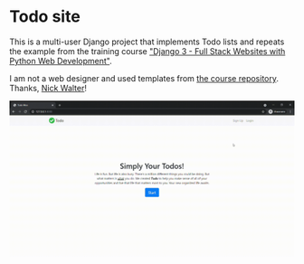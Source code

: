 Todo site
=========

This is a multi-user Django project that implements Todo lists and repeats the example from the training course ["Django 3 - Full Stack Websites with Python Web Development"](https://www.udemy.com/course/django-3-make-websites-with-python-tutorial-beginner-learn-bootstrap/).

I am not a web designer and used templates from [the course repository](https://github.com/zappycode/django3-todowoo-project). Thanks, [Nick Walter](https://www.udemy.com/user/nicholaswalter2/)!

![](./todo.gif)
